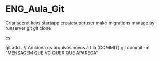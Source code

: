 # ENG_Aula_Git

Criar secret keys
startapp
createsuperuser
make migrations
manage.py runserver
git
git clone <link>

cs <pasta do git>

git add .   // Adiciona os arquivos novos à fila (COMMIT)
git commit -m "MENSAGEM QUE VC QUER QUE APAREÇA"
